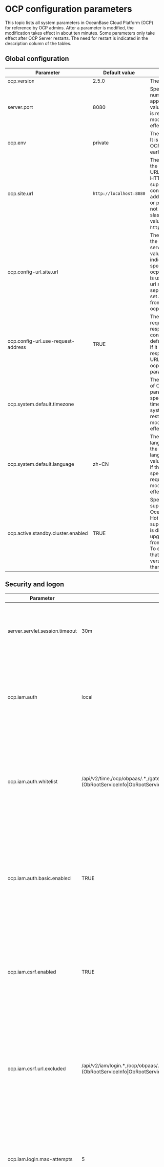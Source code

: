OCP configuration parameters 
=================================================

This topic lists all system parameters in OceanBase Cloud Platform (OCP) for reference by OCP admins. After a parameter is modified, the modification takes effect in about ten minutes. Some parameters only take effect after OCP Server restarts. The need for restart is indicated in the description column of the tables. 

Global configuration 
-----------------------------------------



|           **Parameter**            |   **Default value**   |                                                                                                                           **Description**                                                                                                                           |
|------------------------------------|-----------------------|---------------------------------------------------------------------------------------------------------------------------------------------------------------------------------------------------------------------------------------------------------------------|
| ocp.version                        | 2.5.0                 | The version of OCP.                                                                                                                                                                                                                                                 |
| server.port                        | 8080                  | Specifies the port number of an application. Default value: 8080. A restart is required for a modification to take effect.                                                                                                                                          |
| ocp.env                            | private               | The OCP environment. It is compatible with OCP V2.3.x and earlier.                                                                                                                                                                                                  |
| ocp.site.url                       | `http://localhost:8080` | The URL for accessing the OCP website. The URL must start with HTTP. HTTPS is not supported. It must contain the virtual IP address, domain name, or port number. It must not end with a forward slash (/). Example value: `http://localhost:8080`.                   |
| ocp.config-url.site.url            |                       | The URL for accessing the OCP config url service. The default value is empty, indicating that the URL specified for the ocp.site.url parameter is used. If the config url service is deployed separately, you must set a value different from that of ocp.site.url. |
| ocp.config-url.use-request-address | TRUE                  | The URL for the requests used by responses in the config url service. The default value is TRUE. If it is set to FALSE, responses will use the URL specified for the ocp.config-url.site.url parameter.                                                             |
| ocp.system.default.timezone        |                       | The default time zone of OCP. If this parameter is not specified, the default time zone of the system is used. A restart is required for a modification to take effect.                                                                                             |
| ocp.system.default.language        | zh-CN                 | The system default language, which is not the frontend display language. The default value of zh-CN is used if this parameter is not specified. A restart is required for a modification to take effect.                                                            |
| ocp.active.standby.cluster.enabled | TRUE                  | Specifies whether to support hot backup for OceanBase Database. Hot backup is supported by default. It is disabled when OCP upgrades to V2.4.x from an earlier version. To enable it, make sure that the OBProxy version is not earlier than V1.7.2.                |



Security and logon 
---------------------------------------



|            **Parameter**             |                                                                                                             **Default value**                                                                                                             |                                                                                                                                **Description**                                                                                                                                 |
|--------------------------------------|-------------------------------------------------------------------------------------------------------------------------------------------------------------------------------------------------------------------------------------------|--------------------------------------------------------------------------------------------------------------------------------------------------------------------------------------------------------------------------------------------------------------------------------|
| server.servlet.session.timeout       | 30m                                                                                                                                                                                                                                       | The timeout value for session logons and sessions. Default value: 30m. Minimum value: 60s. If no unit is specified, the default unit of second is used.                                                                                                                        |
| ocp.iam.auth                         | local                                                                                                                                                                                                                                     | Web logon option. Valid values: local (for OCP accounts in the local MetaDB) and buc (for Alibaba Group employee accounts). Default value: local. A restart is required for a modification to take effect.                                                                     |
| ocp.iam.auth.whitelist               | /api/v2/time,/ocp/obpaas/.\*,/gateway.do,.\*Action=(ObRootServiceInfo\|ObRootServiceRegister\|ObIDCRegionInfo\|GetObProxyConfig\|AllocateClusterIdByNameAndIdx\|DeleteObRootServiceInfoByClusterName\|GetObRootServiceInfoUrlTemplate).\* | The whitelist for API operations that do not require a password. It is a string that consists of API URLs, separated with commas. Regular expressions are supported. Default value: /api/v2/time. A restart is required for a modification to take effect.                     |
| ocp.iam.auth.basic.enabled           | TRUE                                                                                                                                                                                                                                      | Specifies whether to enable the Basic Auth logon mode, which is generally used by clients such as applications and SDKs. Default value: TRUE. You can enable this feature at the same time as ocp.iam.auth. A restart is required for a modification to take effect.           |
| ocp.iam.csrf.enabled                 | TRUE                                                                                                                                                                                                                                      | Specifies whether to enable protection against cross-site request forgery (CSRF). We recommend that you enable this feature for web-based logons. Default value: TRUE. A restart is required for a modification to take effect.                                                |
| ocp.iam.csrf.url.excluded            | /api/v2/iam/login.\*,/ocp/obpaas/.\*,/gateway.do,.\*Action=(ObRootServiceInfo\|ObRootServiceRegister\|ObIDCRegionInfo\|GetObProxyConfig\|AllocateClusterIdByNameAndIdx\|DeleteObRootServiceInfoByClusterName).\*                          | The list of URLs for which CSRF protection is skipped. Regular expressions are supported. Default value: /api/v2/iam/login.\*. This parameter only takes effect when CSRF protection is enabled. The URL is a complete string that contains the path and the query parameters. |
| ocp.iam.login.max-attempts           | 5                                                                                                                                                                                                                                         | The maximum number of consecutive unsuccessful logon attempts allowed. When this threshold is exceeded, the client IP address is temporarily blocked. Default value: 5.                                                                                                        |
| ocp.iam.login.lockout-minutes        | 30                                                                                                                                                                                                                                        | The amount of time a client IP address is blocked after the maximum number of unsuccessful logon attempts is exceeded. Default value: 30. Unit: minutes.                                                                                                                       |
| ocp.iam.login.client.max-attempts    | 20                                                                                                                                                                                                                                        | The maximum number of consecutive logon attempts allowed for a client. When this threshold is exceeded, the client IP address is temporarily blocked. Default value: 20                                                                                                        |
| ocp.iam.login.client.lockout-minutes | 10                                                                                                                                                                                                                                        | The amount of time a client IP address is blocked after the maximum number of logon attempts is exceeded. Default value: 10. Unit: minutes.                                                                                                                                    |



OCP MetaDB connections 
-------------------------------------------



|              **Parameter**              |  **Default value**  |                                                                                                                    **Description**                                                                                                                     |
|-----------------------------------------|---------------------|--------------------------------------------------------------------------------------------------------------------------------------------------------------------------------------------------------------------------------------------------------|
| spring.datasource.druid.name            | metadb-connect-pool | The name of the Druid connection pool of **MetaDB** . A restart is required for a modification to take effect.                                                                                                                      |
| spring.datasource.druid.initialSize     | 10                  | The number of physical connections created upon initialization. A restart is required for a modification to take effect.                                                                                                                               |
| spring.datasource.druid.minIdle         | 2                   | The minimum connection pool size. A restart is required for a modification to take effect.                                                                                                                                                             |
| spring.datasource.druid.maxActive       | 100                 | The maximum connection pool size. A restart is required for a modification to take effect.                                                                                                                                                             |
| spring.datasource.druid.testWhileIdle   | TRUE                | We recommend that you set this parameter to **TRUE** , because it enhances security without affecting performance. Tests when you apply for a connection. A restart is required for a modification to take effect.                                     |
| spring.datasource.druid.keepAlive       | TRUE                | For connections within the number of minIdle in the connection pool, if the idle time exceeds minEvictableIdleTimeMillis (default value: 1800 seconds), the keepAlive operation is performed. A restart is required for a modification to take effect. |
| spring.datasource.druid.validationQuery | SELECT 1 FROM DUAL  | A SQL statement used to verify whether a connection is valid. A restart is required for a modification to take effect.                                                                                                                                 |
| spring.datasource.druid.maxWait         | 2000                | The maximum wait time for obtaining a connection. Unit: milliseconds. A restart is required for a modification to take effect.                                                                                                                         |
| spring.datasource.druid.keepAlive       | TRUE                | For connections within the number of minIdle in the connection pool, if the idle time exceeds minEvictableIdleTimeMillis (default value: 1800 seconds), the keepAlive operation is performed. A restart is required for a modification to take effect. |



OCP MonitorDB connections 
----------------------------------------------



|            **Parameter**            |               **Default value**                |                                                                                                                      **Description**                                                                                                                       |
|-------------------------------------|------------------------------------------------|------------------------------------------------------------------------------------------------------------------------------------------------------------------------------------------------------------------------------------------------------------|
| ocp.monitorDB.host                  | xxx.xxx.xxx.xxx                                 | The name of the MonitorDB host.                                                                                                                                                                                                                            |
| ocp.monitorDB.port                  | 2888                                           | The port of the MonitorDB.                                                                                                                                                                                                                                 |
| ocp.monitorDB.database              |                                                | The database name of MonitorDB.                                                                                                                                                                                                                            |
| ocp.monitorDB.password              | root                                           | The password of MonitorDB.                                                                                                                                                                                                                                 |
| ocp.monitorDB.username              | root@ocp_meta#obocp                            | The username of MonitorDB.                                                                                                                                                                                                                                 |
| ocp.monitorDB.driverClassName       | com.alipay.oceanbase.obproxy.mysql.jdbc.Driver | The jdbc driver. A restart is required for a modification to take effect.                                                                                                                                                                                  |
| ocp.monitorDB.druid.name            | monitorDB-connect-pool                         | The name of the Druid connection pool. A restart is required for a modification to take effect.                                                                                                                                                            |
| ocp.monitorDB.druid.initialSize     | 10                                             | The number of physical connections created upon initialization. A restart is required for a modification to take effect.                                                                                                                                   |
| ocp.monitorDB.druid.minIdle         | 2                                              | The minimum connection pool size. A restart is required for a modification to take effect.                                                                                                                                                                 |
| ocp.monitorDB.druid.maxActive       | 100                                            | The maximum connection pool size. A restart is required for a modification to take effect.                                                                                                                                                                 |
| ocp.monitorDB.druid.testWhileIdle   | TRUE                                           | We recommend that you set this parameter to TRUE, because it enhances security without affecting performance. Tests when you apply for a connection. A restart is required for a modification to take effect.                                              |
| ocp.monitorDB.druid.validationQuery | SELECT 1 FROM DUAL                             | A SQL statement used to verify whether a connection is valid. A restart is required for a modification to take effect.                                                                                                                                     |
| ocp.monitorDB.druid.maxWait         | 2000                                           | The maximum wait time for obtaining a connection. Unit: milliseconds. A restart is required for a modification to take effect.                                                                                                                             |
| ocp.monitorDB.druid.keepAlive       | TRUE                                           | For connections within the number of minIdle in the connection pool, if the idle time exceeds minEvictableIdleTimeMillis (default value: 1800 seconds), the keepAlive operation will be executed. A restart is required for a modification to take effect. |



Host 
-------------------------



|                 **Parameter**                  | **Default value** |                                                                                                              **Description**                                                                                                               |
|------------------------------------------------|-------------------|--------------------------------------------------------------------------------------------------------------------------------------------------------------------------------------------------------------------------------------------|
| ocp.host.remote-command.default-timeout-millis | 30000             | The default timeout value for remote commands on the host. Unit: milliseconds.                                                                                                                                                             |
| ocp.host.remote-command.min-timeout-millis     | 30000             | The minimum timeout value for remote commands on the host. The actual timeout value will not be lower than this value. Unit: milliseconds.                                                                                                 |
| ocp.host.ssh-ping.max-delay-millis             | 3000              | The maximum time difference between the request and response for a whoami command sent by the OCP server through SSH. When the actual delay exceeds this value, some operations such as adding a host may be affected. Unit: milliseconds. |
| ocp.host.check.clock-diff.max-diff             | 500               | The maximum difference between the time of ocp server and that of remote servers. When the actual time difference exceeds this value, host management and monitoring can be affected. Unit: milliseconds.                                  |



Alerting 
-----------------------------



|              **Parameter**              | **Default value** |                                                                                                         **Description**                                                                                                          |
|-----------------------------------------|-------------------|----------------------------------------------------------------------------------------------------------------------------------------------------------------------------------------------------------------------------------|
| ocp.alarm.send.once-timeout-ms          | 10000             | The timeout value for the delivery of a single alert.                                                                                                                                                                            |
| ocp.alarm.send.once-retry-times         | 3                 | The maximum number of retries for the delivery of a single alert.                                                                                                                                                                |
| ocp.alarm.send.batch-max                | 20                | The maximum number of new notifications that can be sent at a time.                                                                                                                                                              |
| ocp.alarm.send.retry-timeout-minutes    | 60                | Retry timeout value. A notification that exceeds this value will not be resent. Default value: 60. Unit: minutes.                                                                                                                |
| ocp.alarm.send.total-failed-retry-times | 3                 | The maximum number of retries after a notification fails to be sent.                                                                                                                                                             |
| ocp.alarm.send.total-timeout-seconds    | 60                | The timeout value for a notification sent by a single server.                                                                                                                                                                    |
| ocp.alarm.send.period.ms                | 2000              | The interval at which notifications are sent. A restart is required for a modification to take effect. Default value: 2000. Unit: milliseconds.                                                                                  |
| ocp.alarm.recover-message-template      |                   | Recovery message template for alert channels. The default value of this parameter is empty, meaning that the system-default template is used. If this parameter is specified, the specified value replaces the default template. |



Backup and recovery 
----------------------------------------



|                     **Parameter**                      |                                         **Default value**                                          |                                                                                                                               **Description**                                                                                                                                |
|--------------------------------------------------------|----------------------------------------------------------------------------------------------------|------------------------------------------------------------------------------------------------------------------------------------------------------------------------------------------------------------------------------------------------------------------------------|
| backup.dbname.prefix                                   | backup                                                                                             | The custom prefix of the backup and recovery MetaDB. The default prefix is backup. After you modify this parameter, the new prefix will be used for new databases created during the initialization or upgrade of OCP, and the prefix of existing databases are not changed. |
| ocp.backup.agent.relation.file.full-path.name          | #{systemProperties'user.home'.concat('/ocp-server/etc/backup_agent_ob_relations_config.yaml')} | Describes the version of the backup and recovery module, the MetaDB that it depends on, and its matching relationship with the version of the OceanBase cluster.                                                                                                             |
| ocp.backup.alarm.backup-data-retention-days            | 7                                                                                                  | The number of days for which backup data is retained.                                                                                                                                                                                                                        |
| ocp.backup.alarm.backup-liboblog-expire-days           | 7                                                                                                  | The number of days for which the backup liboblog is retained.                                                                                                                                                                                                                |
| ocp.backup.alarm.last-data-backup-max-interval-minutes | 1440                                                                                               | The period to check for failed baseline backup tasks. Default value: 1440 (one day). Unit: minutes.                                                                                                                                                                          |
| ocp.backup.alarm.inc-backup-delay-threshold            | 3600                                                                                               | The alert threshold for delays in incremental backup. Unit: seconds.                                                                                                                                                                                                         |
| ocp.backup.alarm.base-backup-last-finished-threshold   | 12960                                                                                              | The maximum interval between two baseline backup operations. Default value: 12960 (nine days). Unit: minutes.                                                                                                                                                                |
| ocp.backup.alarm.base-backup-timeout                   | 10                                                                                                 | The timeout value for the scheduling of baseline backup. Unit: minutes.                                                                                                                                                                                                      |
| ocp.backup.storage.collect.task.timeout                | 9000                                                                                               | The timeout value for each directory storage collection task during backup and recovery.                                                                                                                                                                                     |
| ocp.backup.storage.collect.rpc.timeout                 | 3000                                                                                               | The timeout value for each remote procedure call (RPC) during a storage collection task of backup and recovery. This parameter is used when a storage collection task requires more than one RPC.                                                                            |
| ocp.backup.storage.collect.max.retry.times             | 2                                                                                                  | The maximum number of retries for each storage collection task during backup and recovery.                                                                                                                                                                                   |



OCP-Agent and OB-Agent 
-------------------------------------------



|     **Parameter**     |                   **Default value**                   |           **Description**            |
|-----------------------|-------------------------------------------------------|--------------------------------------|
| ocp.agent.rpc.port    | 62888                                                 | OCP-Agent server port, used by RPCs. |
| ocp.ob-agent.version  | t-oceanbase-ob-agent-2.4.0-1884988.alios7.x86_64.rpm  | OB-Agent version.                    |
| ocp.ocp-agent.version | t-oceanbase-ocp-agent-2.4.0-1884049.alios7.x86_64.rpm | OCP-Agent version.                   |



OBProxy connections 
----------------------------------------



|             **Parameter**              | **Default value** |                                                      **Description**                                                       |
|----------------------------------------|-------------------|----------------------------------------------------------------------------------------------------------------------------|
| ocp.system.obproxy.address             | localhost         | The address of OBProxy, used for connecting to OceanBase clusters.                                                         |
| ocp.system.obproxy.metadb.cluster-name | obdv1             | The cluster in which OBProxy MetaDB is located. This parameter can be ignored if the deployed OBProxy does not use MetaDB. |
| ocp.system.obproxy.metadb.database     | obproxy           | The database name of OBProxy MetaDB. This parameter can be ignored if the deployed OBProxy does not use MetaDB.            |
| ocp.system.obproxy.metadb.user         | root@obproxy      | The OBProxy MetaDB user. This parameter can be ignored if the deployed OBProxy does not use MetaDB.        |
| ocp.system.obproxy.port                | 2883              | The port of OBProxy, used for connecting to OceanBase clusters.                                                            |



Background tasks and scheduling 
----------------------------------------------------



|            **Parameter**             | **Default value** |                                                                                   **Description**                                                                                   |
|--------------------------------------|-------------------|-------------------------------------------------------------------------------------------------------------------------------------------------------------------------------------|
| ocp.task.executor.core-pool-size     | 16                | The core thread pool size for task execution threads. Default value: 16. A restart is required for a modification to take effect.                                                   |
| ocp.task.executor.keep-alive-seconds | 120               | The amount of time to keep idle sessions in the thread pool for task execution threads. A restart is required for a modification to take effect. Default value: 120. Unit: seconds. |
| ocp.task.executor.max-pool-size      | 64                | The maximum size of the thread pool for task execution thread. Default value: 64. A restart is required for a modification to take effect.                                          |
| ocp.task.executor.queue-capacity     | 1000              | The size of the thread queue for tasks execution. Default value: 1000. A restart is required for a modification to take effect.                                                     |



OceanBase remote connection management 
-----------------------------------------------------------



|                **Parameter**                 | **Default value** |                                                      **Description**                                                       |
|----------------------------------------------|-------------------|----------------------------------------------------------------------------------------------------------------------------|
| obsdk.connectors.cache.cleanup.period.second | 300               | The time interval at which obsdk cleans the cache of connectors. Valid values: 30-1800. Default value: 300. Unit: seconds. |
| obsdk.connectors.cache.max.idle.second       | 3600              | The expiration time for idle obsdk connectors. Valid values: 300-18000. Default value: 3600. Unit: seconds.                |
| obsdk.connectors.cache.size                  | 50                | The obsdk connector cache size. Valid values: 5-100. Default value: 50.                                                    |
| obsdk.connectors.print.sql                   | TRUE              | Specifies whether to print SQL statements in obsdk. Default value: TRUE.                                                   |
| obsdk.connectors.slow.query.threshold.millis | 1000              | The threshold for slow queries in obsdk. Default value: 1000. Unit: milliseconds.                                          |
| obsdk.ob.connection.mode                     | proxy             | Specifies the method to connect to OceanBase. Valid values: proxy or direct. Default value: proxy.                         |



Log 
------------------------



|          **Parameter**          |       **Default value**       |                                                                                                                         **Description**                                                                                                                         |
|---------------------------------|-------------------------------|-----------------------------------------------------------------------------------------------------------------------------------------------------------------------------------------------------------------------------------------------------------------|
| logging.file                    | ${user.home}/logs/ocp/ocp.log | The complete log file name, which contains the absolute path and the file name. System environment variables in Linux and MacOS, such as ${HOME}, and Java system variables, such as ${user.home}, are supported. Default value: ${user.home}/logs/ocp/ocp.log. |
| logging.file.max-history        | 100                           | The maximum number of archived log files to keep. This parameter is used after logging.file is configured.                                                                                                                                                      |
| logging.file.max-size           | 100MB                         | The size of a log file, such as 30MB or 1GB. This parameter is used after logging.file is configured. Default value: 100MB.                                                                                                                                     |
| logging.level.com.alipay.ocp    | INFO                          | The log level of OCP. Default value: INFO.                                                                                                                                                                                                                      |
| logging.level.org.hibernate.SQL | INFO                          | The log level of SQL statements in the Spring framework. Default value: INFO.                                                                                                                                                                                   |
| logging.level.web               | INFO                          | The log level of the Spring web framework. Default value: INFO.                                                                                                                                                                                                 |



File management 
------------------------------------



|             **Parameter**              |                      **Default value**                       |                                              **Description**                                               |
|----------------------------------------|--------------------------------------------------------------|------------------------------------------------------------------------------------------------------------|
| ocp.file.local.dir                     | #{systemProperties\['user.home'\].concat('/data/files')}     | The local storage path of files in the OCP file module.                                                    |
| ocp.file.local.built-in.dir            | #{systemProperties\['user.home'\].concat('/ocp-server/lib')} | The local storage path of built-in files in the file module of OCP.                                        |
| ocp.file.default-block-split-size      | 1048576                                                      | The default size of a file block in the file module of OCP. Default value: 1048576 (1 MB). Unit: bytes.    |
| ocp.file.max-concurrent-count          | 16                                                           | The maximum concurrency for file processing on a single node in the file module of OCP. Default value: 16. |
| ocp.file.try-lock-timeout-milliseconds | 10000                                                        | The lock overtime for a single node in the file module of OCP. Default value: 10000. Unit: milliseconds.   |



Throttling 
-------------------------------



|                  **Parameter**                  | **Default value** |                                                                      **Description**                                                                       |
|-------------------------------------------------|-------------------|------------------------------------------------------------------------------------------------------------------------------------------------------------|
| ocp.iam.rate-limit.enabled                      | TRUE              | Specifies whether throttling is enabled on the global level. This parameter can be dynamically enabled and disabled.                                       |
| ocp.iam.rate-limit.internal-api.connect.timeout | 1000              | The connection timeout value for calls made to the internal throttling APIs. A restart is required for a modification to take effect. Unit: milliseconds.  |
| ocp.iam.rate-limit.internal-api.read.timeout    | 1000              | The read timeout value for calls made to the internal throttling APIs. A restart is required for a modification to take effect. Unit: milliseconds.        |
| ocp.iam.rate-limit.task.schedule.period         | 3                 | The scheduling cycle of primary and secondary role management tasks in throttling. A restart is required for a modification to take effect. Unit: seconds. |
| ocp.iam.rate-limit.on-user.enabled              | TRUE              | Specifies whether throttling applies to users. This parameter can be dynamically enabled and disabled.                                                     |


